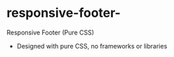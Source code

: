 # responsive-footer-
Responsive Footer (Pure CSS)  

- Designed with pure CSS, no frameworks or libraries

